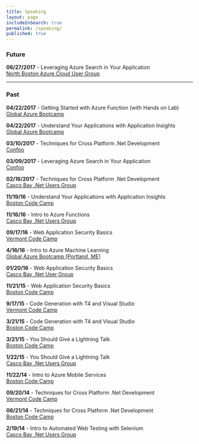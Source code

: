 ```yaml
---
title: Speaking
layout: page
includeInSearch: true
permalink: /speaking/
published: true
---
```


### Future

**06/27/2017** - Leveraging Azure Search in Your Application<br>
[North Boston Azure Cloud User Group](https://www.meetup.com/North-Boston-Azure-Cloud-User-Group/events/239047186/)
______

### Past

**04/22/2017** - Getting Started with Azure Function (with Hands on Lab)<br>
[Global Azure Bootcamp](https://www.meetup.com/CascoBayNUG/events/236227762/)

**04/22/2017** - Understand Your Applications with Application Insights<br>
[Global Azure Bootcamp](https://www.meetup.com/CascoBayNUG/events/236227762/)

**03/10/2017** - Techniques for Cross Platform .Net Development<br>
[Confoo](https://confoo.ca/en/yul2017/session/techniques-for-cross-platform-net-development)

**03/09/2017** - Leveraging Azure Search in Your Application<br>
[Confoo](https://confoo.ca/en/yul2017/session/leveraging-azure-search-in-your-application) 

**02/16/2017** - Techniques for Cross Platform .Net Development<br>
[Casco Bay .Net Users Group](https://www.meetup.com/CascoBayNUG/events/237054977/)

**11/19/16** - Understand Your Applications with Application Insights<br>
[Boston Code Camp](http://www.bostoncodecamp.com/CC26/sessions/details/16391)

**11/16/16** - Intro to Azure Functions<br>
[Casco Bay .Net Users Group](http://www.meetup.com/CascoBayNUG/events/235116962/)

**09/17/16** - Web Application Security Basics <br>
<a href="http://vtcodecamp.org/2016/sessions#web-application-security-basics" target="_blank">Vermont Code Camp</a>

**4/16/16** - Intro to Azure Machine Learning  <br>
<a href="http://www.meetup.com/CascoBayNUG/events/227718749/" target="_blank">Global Azure Bootcamp (Portland, ME)</a> 

**01/20/16** - Web Application Security Basics <br>
<a href="http://www.meetup.com/CascoBayNUG/events/227717700/" target="_blank">Casco Bay .Net User Group</a>

**11/21/15** - Web Application Security Basics <br>
<a href="http://www.bostoncodecamp.com/CC24/sessions/details/15290" target="_blank">Boston Code Camp</a> 

**9/17/15** - Code Generation with T4 and Visual Studio <br>
<a href="http://vtcodecamp.org/2014/sessions" target="_blank">Vermont Code Camp</a>

**3/21/15** - Code Generation with T4 and Visual Studio <br>
<a href="http://www.bostoncodecamp.com/CC23/Schedule/Index" target="_blank">Boston Code Camp</a>

**3/21/15** - You Should Give a Lightning Talk <br>
<a href="http://www.bostoncodecamp.com/CC23/Schedule/Index" target="_blank">Boston Code Camp</a>

**1/22/15** - You Should Give a Lightning Talk <br>
<a href="http://cbnug.net/" target="_blank">Casco Bay .Net Users Group</a> 

**11/22/14** - Intro to Azure Mobile Services <br>
<a href="http://www.bostoncodecamp.com/CC22/Schedule/Index" target="_blank">Boston Code Camp</a>

**09/20/14** - Techniques for Cross Platform .Net Development <br>
<a href="http://vtcodecamp.org/2014/sessions" target="_blank">Vermont Code Camp</a> 

**06/21/14** - Techniques for Cross Platform .Net Development <br>
<a href="http://www.bostoncodecamp.com/CC21/Schedule/Index" target="_blank">Boston Code Camp</a>

**2/19/14** - Intro to Automated Web Testing with Selenium <br>
<a href="http://cbnug.net/" target="_blank">Casco Bay .Net Users Group</a>
